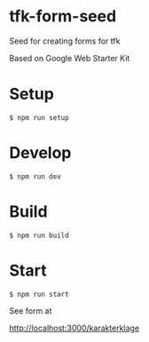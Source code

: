 # tfk-form-seed
Seed for creating forms for tfk

Based on Google Web Starter Kit

# Setup

```
$ npm run setup
```

# Develop

```
$ npm run dev
```

# Build

```
$ npm run build
```

# Start

```
$ npm run start
```

See form at

[http://localhost:3000/karakterklage](http://localhost:3000/karakterklage)